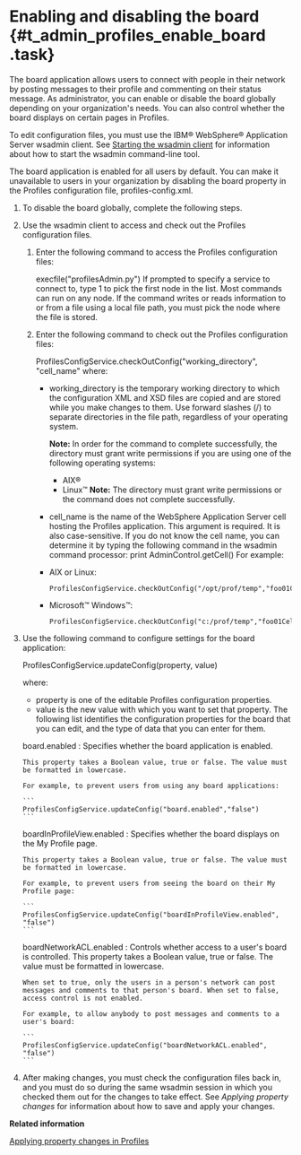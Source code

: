 # Enabling and disabling the board {#t_admin_profiles_enable_board .task}

The board application allows users to connect with people in their network by posting messages to their profile and commenting on their status message. As administrator, you can enable or disable the board globally depending on your organization's needs. You can also control whether the board displays on certain pages in Profiles.

To edit configuration files, you must use the IBM® WebSphere® Application Server wsadmin client. See [Starting the wsadmin client](t_admin_wsadmin_starting.md) for information about how to start the wsadmin command-line tool.

The board application is enabled for all users by default. You can make it unavailable to users in your organization by disabling the board property in the Profiles configuration file, profiles-config.xml.

1.  To disable the board globally, complete the following steps.
2.  Use the wsadmin client to access and check out the Profiles configuration files.

    1.  Enter the following command to access the Profiles configuration files:

        execfile\("profilesAdmin.py"\) If prompted to specify a service to connect to, type 1 to pick the first node in the list. Most commands can run on any node. If the command writes or reads information to or from a file using a local file path, you must pick the node where the file is stored.

    2.  Enter the following command to check out the Profiles configuration files:

        ProfilesConfigService.checkOutConfig\("working\_directory", "cell\_name" where:

        -   working\_directory is the temporary working directory to which the configuration XML and XSD files are copied and are stored while you make changes to them. Use forward slashes \(/\) to separate directories in the file path, regardless of your operating system.

            **Note:** In order for the command to complete successfully, the directory must grant write permissions if you are using one of the following operating systems:

            -   AIX®
            -   Linux™
            **Note:** The directory must grant write permissions or the command does not complete successfully.

        -   cell\_name is the name of the WebSphere Application Server cell hosting the Profiles application. This argument is required. It is also case-sensitive. If you do not know the cell name, you can determine it by typing the following command in the wsadmin command processor: print AdminControl.getCell\(\)
        For example:

        -   AIX or Linux:

            ```
            ProfilesConfigService.checkOutConfig("/opt/prof/temp","foo01Cell01")
            ```

        -   Microsoft™ Windows™:

            ```
            ProfilesConfigService.checkOutConfig("c:/prof/temp","foo01Cell01")
            ```

3.  Use the following command to configure settings for the board application:

    ProfilesConfigService.updateConfig\(property, value\)

    where:

    -   property is one of the editable Profiles configuration properties.
    -   value is the new value with which you want to set that property.
    The following list identifies the configuration properties for the board that you can edit, and the type of data that you can enter for them.

    board.enabled
    :   Specifies whether the board application is enabled.

        This property takes a Boolean value, true or false. The value must be formatted in lowercase.

        For example, to prevent users from using any board applications:

        ```
        ProfilesConfigService.updateConfig("board.enabled","false")
        ```

    boardInProfileView.enabled
    :   Specifies whether the board displays on the My Profile page.

        This property takes a Boolean value, true or false. The value must be formatted in lowercase.

        For example, to prevent users from seeing the board on their My Profile page:

        ```
        ProfilesConfigService.updateConfig("boardInProfileView.enabled", "false")
        ```

    boardNetworkACL.enabled
    :   Controls whether access to a user's board is controlled. This property takes a Boolean value, true or false. The value must be formatted in lowercase.

        When set to true, only the users in a person's network can post messages and comments to that person's board. When set to false, access control is not enabled.

        For example, to allow anybody to post messages and comments to a user's board:

        ```
        ProfilesConfigService.updateConfig("boardNetworkACL.enabled", "false")
        ```

4.  After making changes, you must check the configuration files back in, and you must do so during the same wsadmin session in which you checked them out for the changes to take effect. See *Applying property changes* for information about how to save and apply your changes.


**Related information**  


[Applying property changes in Profiles](../admin/t_admin_profiles_save_changes.md)

